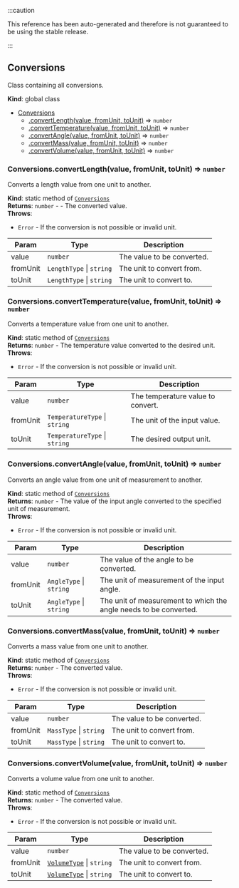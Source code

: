 
:::caution

This reference has been auto-generated and therefore is not guaranteed to be using the stable release.

:::

<a name="Conversions"></a>

## Conversions
Class containing all conversions.

**Kind**: global class  

* [Conversions](#Conversions)
    * [.convertLength(value, fromUnit, toUnit)](#Conversions.convertLength) ⇒ <code>number</code>
    * [.convertTemperature(value, fromUnit, toUnit)](#Conversions.convertTemperature) ⇒ <code>number</code>
    * [.convertAngle(value, fromUnit, toUnit)](#Conversions.convertAngle) ⇒ <code>number</code>
    * [.convertMass(value, fromUnit, toUnit)](#Conversions.convertMass) ⇒ <code>number</code>
    * [.convertVolume(value, fromUnit, toUnit)](#Conversions.convertVolume) ⇒ <code>number</code>

<a name="Conversions.convertLength"></a>

### Conversions.convertLength(value, fromUnit, toUnit) ⇒ <code>number</code>
Converts a length value from one unit to another.

**Kind**: static method of [<code>Conversions</code>](#Conversions)  
**Returns**: <code>number</code> - - The converted value.  
**Throws**:

- <code>Error</code> - If the conversion is not possible or invalid unit.


| Param | Type | Description |
| --- | --- | --- |
| value | <code>number</code> | The value to be converted. |
| fromUnit | <code>LengthType</code> \| <code>string</code> | The unit to convert from. |
| toUnit | <code>LengthType</code> \| <code>string</code> | The unit to convert to. |

<a name="Conversions.convertTemperature"></a>

### Conversions.convertTemperature(value, fromUnit, toUnit) ⇒ <code>number</code>
Converts a temperature value from one unit to another.

**Kind**: static method of [<code>Conversions</code>](#Conversions)  
**Returns**: <code>number</code> - The temperature value converted to the desired unit.  
**Throws**:

- <code>Error</code> - If the conversion is not possible or invalid unit.


| Param | Type | Description |
| --- | --- | --- |
| value | <code>number</code> | The temperature value to convert. |
| fromUnit | <code>TemperatureType</code> \| <code>string</code> | The unit of the input value. |
| toUnit | <code>TemperatureType</code> \| <code>string</code> | The desired output unit. |

<a name="Conversions.convertAngle"></a>

### Conversions.convertAngle(value, fromUnit, toUnit) ⇒ <code>number</code>
Converts an angle value from one unit of measurement to another.

**Kind**: static method of [<code>Conversions</code>](#Conversions)  
**Returns**: <code>number</code> - The value of the input angle converted to the specified unit of measurement.  
**Throws**:

- <code>Error</code> - If the conversion is not possible or invalid unit.


| Param | Type | Description |
| --- | --- | --- |
| value | <code>number</code> | The value of the angle to be converted. |
| fromUnit | <code>AngleType</code> \| <code>string</code> | The unit of measurement of the input angle. |
| toUnit | <code>AngleType</code> \| <code>string</code> | The unit of measurement to which the angle needs to be converted. |

<a name="Conversions.convertMass"></a>

### Conversions.convertMass(value, fromUnit, toUnit) ⇒ <code>number</code>
Converts a mass value from one unit to another.

**Kind**: static method of [<code>Conversions</code>](#Conversions)  
**Returns**: <code>number</code> - The converted value.  
**Throws**:

- <code>Error</code> - If the conversion is not possible or invalid unit.


| Param | Type | Description |
| --- | --- | --- |
| value | <code>number</code> | The value to be converted. |
| fromUnit | <code>MassType</code> \| <code>string</code> | The unit to convert from. |
| toUnit | <code>MassType</code> \| <code>string</code> | The unit to convert to. |

<a name="Conversions.convertVolume"></a>

### Conversions.convertVolume(value, fromUnit, toUnit) ⇒ <code>number</code>
Converts a volume value from one unit to another.

**Kind**: static method of [<code>Conversions</code>](#Conversions)  
**Returns**: <code>number</code> - The converted value.  
**Throws**:

- <code>Error</code> - If the conversion is not possible or invalid unit.


| Param | Type | Description |
| --- | --- | --- |
| value | <code>number</code> | The value to be converted. |
| fromUnit | [<code>VolumeType</code>](#VolumeType) \| <code>string</code> | The unit to convert from. |
| toUnit | [<code>VolumeType</code>](#VolumeType) \| <code>string</code> | The unit to convert to. |

